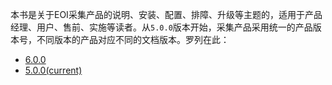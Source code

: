 本书是关于EOI采集产品的说明、安装、配置、排障、升级等主题的，适用于产品经理、用户、售前、实施等读者。从`5.0.0`版本开始，采集产品采用统一的产品版本号，不同版本的产品对应不同的文档版本。罗列在此：

- [6.0.0](https://eoidc.gitbooks.io/whitepaper/v/6.0.0/)
- [5.0.0(current)]((https://eoidc.gitbooks.io/whitepaper/content))